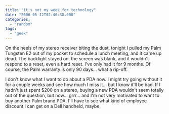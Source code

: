 ```yaml
---
title: "it's not my week for technology"
date: "2006-05-12T02:40:38.000"
categories: 
  - "random"
tags: 
  - "geek"
---
```


On the heels of my stereo receiver biting the dust, tonight I pulled my Palm Tungsten E2 out of my pocket to schedule a lunch meeting, and it came up dead. The backlight stayed on, the screen was blank, and it wouldn't respond to a reset, even a hard reset. I've only had it for 9 months. Of course, the Palm warranty is only 90 days... what a rip-off.

I don't know what I want to do about a PDA now. I might try going without it for a couple weeks and see how much I miss it... but I know it'll be bad. If I hadn't just spent $200 on a stereo, buying a new PDA wouldn't seem totally out of the question, but now... grrr... and I'm not very motivated to want to buy another Palm brand PDA. I'll have to see what kind of employee discount I can get on a Dell handheld, maybe.
